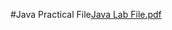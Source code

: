 #Java Practical File[Java Lab File.pdf](https://github.com/yogender-316/Java_Practical/files/10168065/Java.Lab.File.pdf)
